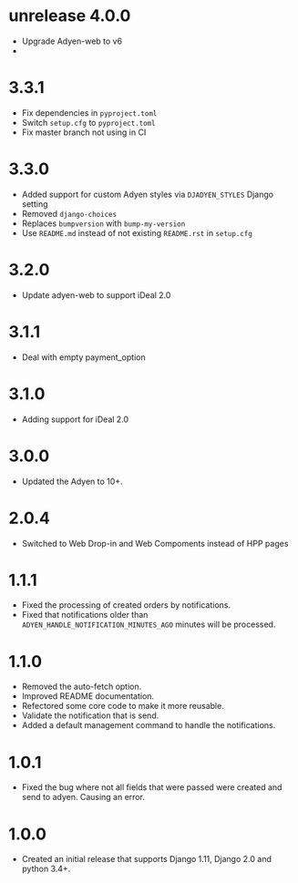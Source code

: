 # unrelease 4.0.0
-   Upgrade Adyen-web to v6
-

# 3.3.1
- Fix dependencies in `pyproject.toml`
- Switch `setup.cfg` to `pyproject.toml`
- Fix master branch not using in CI

# 3.3.0
-   Added support for custom Adyen styles via `DJADYEN_STYLES` Django setting
-   Removed `django-choices`
-   Replaces `bumpversion` with `bump-my-version`
-   Use `README.md` instead of not existing `README.rst` in `setup.cfg`

# 3.2.0
-   Update adyen-web to support iDeal 2.0

# 3.1.1
-   Deal with empty payment_option

# 3.1.0
-   Adding support for iDeal 2.0

# 3.0.0

-   Updated the Adyen to 10+.

# 2.0.4

-   Switched to Web Drop-in and Web Compoments instead of HPP pages

# 1.1.1

-   Fixed the processing of created orders by notifications.
-   Fixed that notifications older than `ADYEN_HANDLE_NOTIFICATION_MINUTES_AGO` minutes will be processed.

# 1.1.0

-   Removed the auto-fetch option.
-   Improved README documentation.
-   Refectored some core code to make it more reusable.
-   Validate the notification that is send.
-   Added a default management command to handle the notifications.

# 1.0.1

-   Fixed the bug where not all fields that were passed were created and send to adyen. Causing an error.

# 1.0.0

-   Created an initial release that supports Django 1.11, Django 2.0 and python 3.4+.

